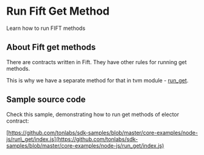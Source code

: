 # Run Fift Get Method

Learn how to run FIFT methods

## About Fift get methods

There are contracts written in Fift. They have other rules for running get methods.

This is why we have a separate method for that in tvm module - [run\_get](../../docs/mod_tvm.md#run_get).

## Sample source code

Check this sample, demonstrating how to run get methods of elector contract:

[https://github.com/tonlabs/sdk-samples/blob/master/core-examples/node-js/run\_get/index.js](https://github.com/tonlabs/sdk-samples/blob/master/core-examples/node-js/run_get/index.js)

